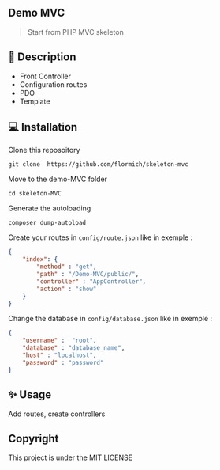 ## Demo MVC

> Start from PHP MVC skeleton

## 📃 Description

* Front Controller
* Configuration routes
* PDO
* Template

## 💻 Installation
Clone this reposoitory

```
git clone  https://github.com/flormich/skeleton-mvc

```
Move to the demo-MVC folder
```
cd skeleton-MVC
```

Generate the autoloading
```
composer dump-autoload
```

Create your routes in `config/route.json` like in exemple :
```json
{
    "index": {
        "method" : "get",
        "path" : "/Demo-MVC/public/",
        "controller" : "AppController",
        "action" : "show"  
    }
}
```

Change the database in `config/database.json` like in exemple :
```json
{
    "username" :  "root",
    "database" : "database_name",
    "host" : "localhost",
    "password" : "password"
}
```

## ✨️ Usage
Add routes, create controllers


## Copyright
This project is under the MIT LICENSE